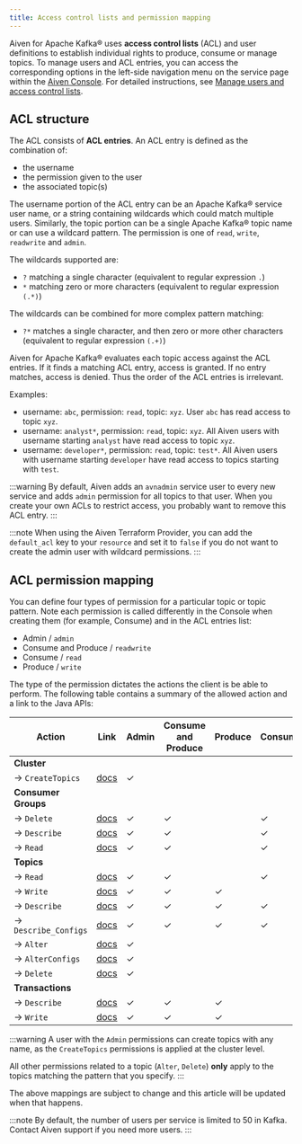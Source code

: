 ```yaml
---
title: Access control lists and permission mapping
---
```


Aiven for Apache Kafka® uses **access control lists** (ACL) and user
definitions to establish individual rights to produce, consume or manage
topics. To manage users and ACL entries, you can access the
corresponding options in the left-side navigation menu on the service
page within the [Aiven Console](https://console.aiven.io/). For detailed
instructions, see
[Manage users and access control lists](/docs/products/kafka/howto/manage-acls).

## ACL structure

The ACL consists of **ACL entries**. An ACL entry is defined as the
combination of:

-   the username
-   the permission given to the user
-   the associated topic(s)

The username portion of the ACL entry can be an Apache Kafka® service
user name, or a string containing wildcards which could match multiple
users. Similarly, the topic portion can be a single Apache Kafka® topic
name or can use a wildcard pattern. The permission is one of `read`,
`write`, `readwrite` and `admin`.

The wildcards supported are:

-   `?` matching a single character (equivalent to regular expression
    `.`)
-   `*` matching zero or more characters (equivalent to regular
    expression `(.*)`)

The wildcards can be combined for more complex pattern matching:

-   `?*` matches a single character, and then zero or more other
    characters (equivalent to regular expression `(.+)`)

Aiven for Apache Kafka® evaluates each topic access against the ACL
entries. If it finds a matching ACL entry, access is granted. If no
entry matches, access is denied. Thus the order of the ACL entries is
irrelevant.

Examples:

-   username: `abc`, permission: `read`, topic: `xyz`. User `abc` has
    read access to topic `xyz`.
-   username: `analyst*`, permission: `read`, topic: `xyz`. All Aiven
    users with username starting `analyst` have read access to topic
    `xyz`.
-   username: `developer*`, permission: `read`, topic: `test*`. All
    Aiven users with username starting `developer` have read access to
    topics starting with `test`.

:::warning
By default, Aiven adds an `avnadmin` service user to every new service
and adds `admin` permission for all topics to that user. When you create
your own ACLs to restrict access, you probably want to remove this ACL
entry.
:::

:::note
When using the Aiven Terraform Provider, you can add the `default_acl`
key to your `resource` and set it to `false` if you do not want to
create the admin user with wildcard permissions.
:::

## ACL permission mapping

You can define four types of permission for a particular topic or topic
pattern. Note each permission is called differently in the Console when
creating them (for example, Consume) and in the ACL entries list:

-   Admin / `admin`
-   Consume and Produce / `readwrite`
-   Consume / `read`
-   Produce / `write`

The type of the permission dictates the actions the client is be able to
perform. The following table contains a summary of the allowed action
and a link to the Java APIs:

| Action               | Link                                                                                                                                                                                               | Admin | Consume and Produce | Produce | Consume |
| -------------------- | -------------------------------------------------------------------------------------------------------------------------------------------------------------------------------------------------- | ----- | ------------------- | ------- | ------- |
| **Cluster**          |                                                                                                                                                                                                    |       |                     |         |         |
| → `CreateTopics`     | [docs](https://kafka.apache.org/30/javadoc/org/apache/kafka/clients/admin/Admin.html#createTopics(java.util.Collection))                                                                           | ✓     |                     |         |         |
| **Consumer Groups**  |                                                                                                                                                                                                    |       |                     |         |         |
| → `Delete`           | [docs](https://kafka.apache.org/30/javadoc/org/apache/kafka/clients/admin/Admin.html#deleteConsumerGroups(java.util.Collection))                                                                   | ✓     | ✓                   |         | ✓       |
| → `Describe`         | [docs](https://kafka.apache.org/30/javadoc/org/apache/kafka/clients/admin/Admin.html#describeConsumerGroups(java.util.Collection))                                                                 | ✓     | ✓                   |         | ✓       |
| → `Read`             | [docs](https://kafka.apache.org/30/javadoc/org/apache/kafka/clients/admin/Admin.html#listConsumerGroups(org.apache.kafka.clients.admin.ListConsumerGroupsOptions))                                 | ✓     | ✓                   |         | ✓       |
| **Topics**           |                                                                                                                                                                                                    |       |                     |         |         |
| → `Read`             | [docs](https://kafka.apache.org/30/javadoc/org/apache/kafka/clients/consumer/KafkaConsumer.html#poll(java.time.Duration))                                                                          | ✓     | ✓                   |         | ✓       |
| → `Write`            | [docs](https://kafka.apache.org/30/javadoc/org/apache/kafka/clients/producer/KafkaProducer.html#send(org.apache.kafka.clients.producer.ProducerRecord,org.apache.kafka.clients.producer.Callback)) | ✓     | ✓                   | ✓       |         |
| → `Describe`         | [docs](https://kafka.apache.org/30/javadoc/org/apache/kafka/clients/admin/Admin.html#listTransactions())                                                                                           | ✓     | ✓                   | ✓       | ✓       |
| → `Describe_Configs` | [docs](https://kafka.apache.org/30/javadoc/org/apache/kafka/clients/admin/Admin.html#describeTopics(java.util.Collection))                                                                         | ✓     | ✓                   | ✓       | ✓       |
| → `Alter`            | [docs](https://kafka.apache.org/30/javadoc/org/apache/kafka/clients/admin/Admin.html#alterConfigs(java.util.Map))                                                                                  | ✓     |                     |         |         |
| → `AlterConfigs`     | [docs](https://kafka.apache.org/30/javadoc/org/apache/kafka/clients/admin/Admin.html#alterConfigs(java.util.Map))                                                                                  | ✓     |                     |         |         |
| → `Delete`           | [docs](https://kafka.apache.org/30/javadoc/org/apache/kafka/clients/admin/Admin.html#deleteTopics(java.util.Collection))                                                                           | ✓     |                     |         |         |
| **Transactions**     |                                                                                                                                                                                                    |       |                     |         |         |
| → `Describe`         | [docs](https://kafka.apache.org/30/javadoc/org/apache/kafka/clients/admin/Admin.html#describeTransactions(java.util.Collection))                                                                   | ✓     | ✓                   | ✓       |         |
| → `Write`            | [docs](https://kafka.apache.org/30/javadoc/org/apache/kafka/clients/producer/KafkaProducer.html#beginTransaction())                                                                                | ✓     | ✓                   | ✓       |         |

:::warning
A user with the `Admin` permissions can create topics with any name, as
the `CreateTopics` permissions is applied at the cluster level.

All other permissions related to a topic (`Alter`, `Delete`) **only**
apply to the topics matching the pattern that you specify.
:::

The above mappings are subject to change and this article will be
updated when that happens.

:::note
By default, the number of users per service is limited to 50 in Kafka.
Contact Aiven support if you need more users.
:::
